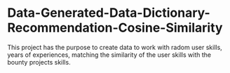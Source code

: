 # Data-Generated-Data-Dictionary-Recommendation-Cosine-Similarity

This project has the purpose to create data to work with radom user skills, years of experiences, matching the similarity of the user skills with the bounty projects skills.
